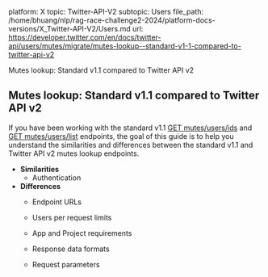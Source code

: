 platform: X
topic: Twitter-API-V2
subtopic: Users
file_path: /home/bhuang/nlp/rag-race-challenge2-2024/platform-docs-versions/X_Twitter-API-V2/Users.md
url: https://developer.twitter.com/en/docs/twitter-api/users/mutes/migrate/mutes-lookup--standard-v1-1-compared-to-twitter-api-v2

Mutes lookup: Standard v1.1 compared to Twitter API v2

## Mutes lookup: Standard v1.1 compared to Twitter API v2

If you have been working with the standard v1.1 [GET mutes/users/ids](https://developer.twitter.com/en/docs/twitter-api/v1/accounts-and-users/mute-block-report-users/api-reference/get-mutes-users-ids) and [GET mutes/users/list](https://developer.twitter.com/content/developer-twitter/en/docs/twitter-api/v1/accounts-and-users/mute-block-report-users/api-reference/get-mutes-users-list) endpoints, the goal of this guide is to help you understand the similarities and differences between the standard v1.1 and Twitter API v2 mutes lookup endpoints.

* **Similarities**
    * Authentication
* **Differences**
    * Endpoint URLs  
        
    * Users per request limits
    * App and Project requirements
    * Response data formats
    * Request parameters